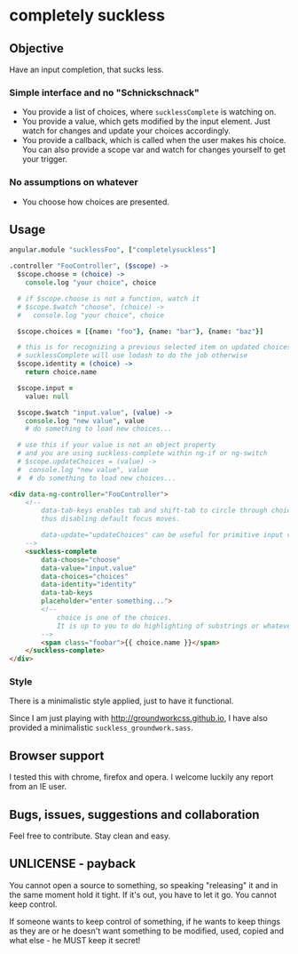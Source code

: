 completely suckless
===================

## Objective

Have an input completion, that sucks less.

### Simple interface and no "Schnickschnack"

- You provide a list of choices, where ``sucklessComplete`` is watching on.
- You provide a value, which gets modified by the input element.
    Just watch for changes and update your choices accordingly.
- You provide a callback, which is called when the user makes his choice.
    You can also provide a scope var and watch for changes yourself to get your trigger.


### No assumptions on whatever

- You choose how choices are presented.


## Usage


```coffeescript
angular.module "sucklessFoo", ["completelysuckless"]

.controller "FooController", ($scope) ->
  $scope.choose = (choice) ->
    console.log "your choice", choice

  # if $scope.choose is not a function, watch it
  # $scope.$watch "choose", (choice) ->
  #   console.log "your choice", choice

  $scope.choices = [{name: "foo"}, {name: "bar"}, {name: "baz"}]

  # this is for recognizing a previous selected item on updated choices
  # sucklessComplete will use lodash to do the job otherwise
  $scope.identity = (choice) ->
    return choice.name

  $scope.input =
    value: null

  $scope.$watch "input.value", (value) ->
    console.log "new value", value
    # do something to load new choices...

  # use this if your value is not an object property
  # and you are using suckless-complete within ng-if or ng-switch
  # $scope.updateChoices = (value) ->
  #  console.log "new value", value
  #  # do something to load new choices...
```

```html
<div data-ng-controller="FooController">
    <!--
        data-tab-keys enables tab and shift-tab to circle through choices,
        thus disabling default focus moves.

        data-update="updateChoices" can be useful for primitive input value
    -->
    <suckless-complete
        data-choose="choose"
        data-value="input.value"
        data-choices="choices"
        data-identity="identity"
        data-tab-keys
        placeholder="enter something...">
        <!--
            choice is one of the choices.
            It is up to you to do highlighting of substrings or whatever
        -->
        <span class="foobar">{{ choice.name }}</span>
    </suckless-complete>
</div>
```

### Style

There is a minimalistic style applied, just to have it functional.

Since I am just playing with http://groundworkcss.github.io, I have also provided a minimalistic ``suckless_groundwork.sass``.


## Browser support

I tested this with chrome, firefox and opera. I welcome luckily any report from an IE user.


## Bugs, issues, suggestions and collaboration

Feel free to contribute. Stay clean and easy.


## UNLICENSE - payback

You cannot open a source to something, so speaking "releasing" it and in the same moment hold it tight.
If it's out, you have to let it go. You cannot keep control.

If someone wants to keep control of something, if he wants to keep things as they are or he doesn't want something to be modified, used, copied and what else - he MUST keep it secret!
